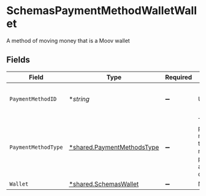 # SchemasPaymentMethodWalletWallet

A method of moving money that is a Moov wallet


## Fields

| Field                                                                          | Type                                                                           | Required                                                                       | Description                                                                    | Example                                                                        |
| ------------------------------------------------------------------------------ | ------------------------------------------------------------------------------ | ------------------------------------------------------------------------------ | ------------------------------------------------------------------------------ | ------------------------------------------------------------------------------ |
| `PaymentMethodID`                                                              | **string*                                                                      | :heavy_minus_sign:                                                             | UUID v4                                                                        | ec7e1848-dc80-4ab0-8827-dd7fc0737b43                                           |
| `PaymentMethodType`                                                            | [*shared.PaymentMethodsType](../../../pkg/models/shared/paymentmethodstype.md) | :heavy_minus_sign:                                                             | The payment method type that represents a payment rail and directionality      |                                                                                |
| `Wallet`                                                                       | [*shared.SchemasWallet](../../../pkg/models/shared/schemaswallet.md)           | :heavy_minus_sign:                                                             | N/A                                                                            |                                                                                |
